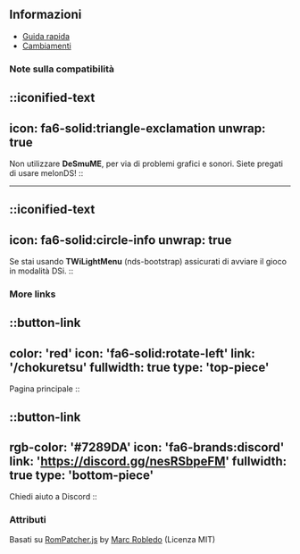 ## Informazioni
* [Guida rapida](/it/chokuretsu/guide)
* [Cambiamenti](https://github.com/haroohie-club/ChokuretsuTranslationRelease/releases)

### Note sulla compatibilità
::iconified-text
---
icon: fa6-solid:triangle-exclamation
unwrap: true
---
Non utilizzare **DeSmuME**, per via di problemi grafici e sonori. Siete pregati di usare melonDS!
::

<hr/>

::iconified-text
---
icon: fa6-solid:circle-info
unwrap: true
---
Se stai usando **TWiLightMenu** (nds-bootstrap) assicurati di avviare il gioco in modalità DSi.
::

### More links
::button-link
---
color: 'red'
icon: 'fa6-solid:rotate-left'
link: '/chokuretsu'
fullwidth: true
type: 'top-piece'
---
Pagina principale
::

::button-link
---
rgb-color: '#7289DA'
icon: 'fa6-brands:discord'
link: 'https://discord.gg/nesRSbpeFM'
fullwidth: true
type: 'bottom-piece'
---
Chiedi aiuto a Discord
::

### Attributi
Basati su [RomPatcher.js](https://github.com/marcrobledo/RomPatcher.js/) by [Marc Robledo](https://www.marcrobledo.com/) (Licenza MIT)